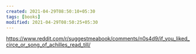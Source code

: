 ```yaml
---
created: 2021-04-29T08:50:10+05:30
tags: [books]
modified: 2021-04-29T08:50:25+05:30
---
```


https://www.reddit.com/r/suggestmeabook/comments/n0s4d9/if_you_liked_circe_or_song_of_achilles_read_till/